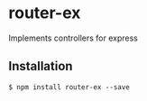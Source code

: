 # router-ex
Implements controllers for express
## Installation

```
$ npm install router-ex --save
```